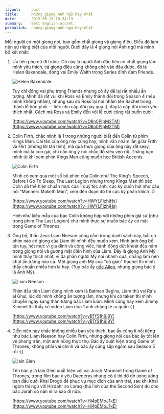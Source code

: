 ```yaml
---
layout:     post
title:      Những giọng Anh ngữ hay nhất
date:       2015-05-12 10:34:19
summary:    Best English accent.
permalink:	nhung-giong-anh-ngu-hay-nhat
---
```


Mỗi người có một giọng nói, bao gồm chất giọng và giọng điệu. Điều đó làm nên sự riêng biệt của mỗi người. Dưới đây là 4 giọng nói Anh ngữ mà mình bồ kết nhất:

1. Ưu tiên phụ nữ đi trước. Cô này là người Anh đầu tiên có chất giọng làm mình yêu thích, cả giọng điệu cũng không chê vào đâu được, đó là Helen Baxendale, đóng vai Emily Walth trong Series đình đám Friends. 

	![Helen Baxendale](http://i.imgur.com/sCxa41r.jpg)

	Tuy chỉ đóng vai phụ trong Friends nhưng cô ấy để lại rất nhiều ấn tượng. Mình đã rất vui khi Ross và Emily thành đôi trong Season 4 (nếu mình không nhầm), nhưng sau đó Ross lại nói nhầm tên Rachel trong thánh lễ hôn phối -- tiếc cho cặp đôi này quá :(, đây là cặp đôi mình yêu thích nhất. Cách mà Ross và Emily đến với lễ cưới cũng rất buồn cười:

	[https://www.youtube.com/watch?v=O8n0PlpM2TM](https://www.youtube.com/watch?v=O8n0PlpM2TM)

2. Colin Firth, chắc mình là 1 trong những người biết đến Colin từ phim Kings Man. Cái tên của ông này cũng hay, mình vẫn nhầm lẫn giữa Frith và Flirt (những lời tán tỉnh), mà quả thực giọng của ông này rất sexy, mình mà là con gái, chỉ cần ông ý nói chắc đổ siêu vẹo rồi. Thằng bạn mình từ khi xem phim Kings Man cũng muốn học British Accents.

	![Colin Firth](http://i.imgur.com/y31eUl7.jpg)

	Mình có xem qua một số bộ phim của Colin như The King's Speech, Before I Go To Sleep, The Last Legion nhưng trong Kings Man thì bác Colin đã thể hiện chuẩn mực của 1 quý tộc anh, cực kỳ cuốn hút như câu nói "Manners Maketh Man", xem đến đoạn đó thì cực kỳ phấn khích :D.

	[https://www.youtube.com/watch?v=HWYLFizhjHs](https://www.youtube.com/watch?v=HWYLFizhjHs)

	Hình như kiểu mẫu của bác Colin không hợp với những phim giã sử (như trong phim The Last Legion) chứ mình thực sự muốn bác ấy có mặt trong Game of Thrones.
3. Ông bố, thần Zeus Liam Neeson cũng nằm trong danh sách này, bất cứ phim nào có giọng của Liam thì mình đều muốn xem. Hình ảnh ông bố tận tụy, hết mực vì gia đình và công việc, hành động dứt khoát đều nằm trong giọng nói và gương mặt điển hình của Liam. Đây là giọng Anh Mỹ mình thấy thích nhất, vì đa phần người Mỹ nói nhanh quá, chẳng làm nên chút ấn tượng nào cả. Một giọng anh Mỹ của "cô giáo" Rachel thì mình thấy chuẩn nhiều hơn là hay. (Tuy bác ấy [gốc Ailen](https://en.wikipedia.org/wiki/Liam_Neeson), nhưng giọng bác ý là Anh Mỹ).

	![Liam Neeson](https://upload.wikimedia.org/wikipedia/commons/thumb/b/bb/Liam_Neeson_at_2008_TIFF_cropped.jpg/220px-Liam_Neeson_at_2008_TIFF_cropped.jpg)

	Phim đầu tiên Liam đóng mình xem là Batman Begins, Liam thủ vai Ra's al Ghul, lúc đó mình không ấn tượng lắm, nhưng khi có taken thì mình chuyển ngay sang thần tượng bác Liam luôn. Mình cũng hay xem Jimmy Kimmel thì thấy có video Liam dọa 1 anh chàng tè ra quần :))

	[https://www.youtube.com/watch?v=yBTfS1h9j8Y](https://www.youtube.com/watch?v=yBTfS1h9j8Y)

4. Diễn viên này chắc không nhiều bạn yêu thích, bác ấy cũng ít nổi tiếng như bác Liam Neeson hay Colin Firth, nhưng giọng nói của bác ấy tốt lên vẻ phong trần, một anh hùng thực thụ. Bác ấy xuât hiện trong Game of Thrones, không phải vai chính và bác ấy cũng sắp ngỏm sau Season 5 rồi :(( 

	![Iain Glen](http://i.imgur.com/g8PGsto.jpg)

	Tên bác ý là Iain Glen xuất hiện với vai Jorah Mormont trong Game of Thrones, trong film bác ý yêu Daenerys nhưng cô ý thì dở dở ương ương ban đầu cưới Khal Drogo để phục vụ mục đích của anh trai, sau khi Khal ngỏm thì ngủ với Hizdahr zo Loraq (thủ lĩnh của the Second Son) dù cho bác Jorah có năn nỉ ra sao đi nữa.

	[https://www.youtube.com/watch?v=Hi4pEMoJ1kE](https://www.youtube.com/watch?v=Hi4pEMoJ1kE)